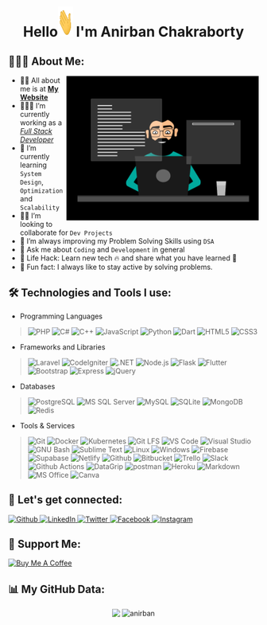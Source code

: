 <h1 align="center">Hello<img src="https://raw.githubusercontent.com/ABSphreak/ABSphreak/master/gifs/Hi.gif" width="30px" height="60px"> I'm Anirban Chakraborty</h1>

<!-- <div align="center">
  <img src ="./banner.jpg" />
</div> -->


## 👨🏻‍💻 About Me:

<img  src="./thoughtworks-gif_dribbble.gif" height="290px" align="right" />

- 🙋‍♂️ All about me is at **[My Website](https://anirban94chakraborty.github.io/)**
- 👨🏼‍💻 I’m currently working as a <u>_Full Stack Developer_</u>
- 🌱 I’m currently learning `System Design`, `Optimization` and `Scalability`
- 🤝🏼 I’m looking to collaborate for `Dev Projects`
- 🧮 I’m always improving my Problem Solving Skills using `DSA` 
- 💬 Ask me about `Coding` and `Development` in general
- 🔮 Life Hack: Learn new tech :fire: and share what you have learned :tada:
- 🤠 Fun fact: I always like to stay active by solving problems.

## 🛠️ Technologies and Tools I use:

* Programming Languages

> <img alt="PHP" src="https://img.shields.io/badge/PHP-777BB4.svg?&style=flat-square&logo=php&logoColor=white" height="27px" /> <img alt="C#" src="https://img.shields.io/badge/CSharp-239120.svg?&style=flat-square&logo=csharp&logoColor=white" height="27px" /> <img alt="C++" src="https://img.shields.io/badge/C++-00599C.svg?&style=flat-square&logo=cplusplus&logoColor=white" height="27px" /> <img alt="JavaScript" src="https://img.shields.io/badge/JavaScript-F7DF1E.svg?&style=flat-square&logo=javascript&logoColor=black" height="27px" /> <img alt="Python" src="https://img.shields.io/badge/Python-3776AB.svg?&style=flat-square&logo=python&logoColor=white" height="27px" /> <img alt="Dart" src="https://img.shields.io/badge/Dart-0175C2.svg?&style=flat-square&logo=dart&logoColor=white" height="27px" /> <img alt="HTML5" src="https://img.shields.io/badge/HTML5-E34F26.svg?&style=flat-square&logo=html5&logoColor=white" height="27px" /> <img alt="CSS3" src="https://img.shields.io/badge/CSS3-1572B6.svg?&style=flat-square&logo=css3&logoColor=white" height="27px" />  

* Frameworks and Libraries

> <img alt="Laravel" src="https://img.shields.io/badge/Laravel-FF2D20.svg?&style=flat-square&logo=laravel&logoColor=white" height="27px" /> <img alt="CodeIgniter" src="https://img.shields.io/badge/CodeIgniter-EF4223.svg?&style=flat-square&logo=codeigniter&logoColor=white" height="27px" /> <img alt=".NET" src="https://img.shields.io/badge/.NET-512BD4.svg?&style=flat-square&logo=microsoft&logoColor=white" height="27px" /> <img alt="Node.js" src="https://img.shields.io/badge/Node.js-339933.svg?&style=flat-square&logo=node.js&logoColor=white" height="27px" /> <img alt="Flask" src="https://img.shields.io/badge/Flask-000000.svg?&style=flat-square&logo=flask&logoColor=white" height="27px" /> <img alt="Flutter" src="https://img.shields.io/badge/Flutter-02569B.svg?&style=flat-square&logo=flutter&logoColor=white" height="27px" /> <img alt="Bootstrap" src="https://img.shields.io/badge/Bootstrap-7952B3.svg?&style=flat-square&logo=bootstrap&logoColor=white" height="27px" /> <img alt="Express" src="https://img.shields.io/badge/Express-000000.svg?&style=flat-square&logo=express&logoColor=white" height="27px" /> <img alt="jQuery" src="https://img.shields.io/badge/jQuery-0769AD.svg?&style=flat-square&logo=jquery&logoColor=white" height="27px" />

* Databases

> <img alt="PostgreSQL" src="https://img.shields.io/badge/PostgreSQL-4169E1.svg?&style=flat-square&logo=postgresql&logoColor=white" height="27px" /> <img alt="MS SQL Server" src="https://img.shields.io/badge/MS SQL Server-CC2927.svg?&style=flat-square&logo=microsoftsqlserver&logoColor=white" height="27px" /> <img alt="MySQL" src="https://img.shields.io/badge/MySQL-4479A1.svg?&style=flat-square&logo=mysql&logoColor=white" height="27px" /> <img alt="SQLite" src="https://img.shields.io/badge/SQLite-003B57.svg?&style=flat-square&logo=sqlite&logoColor=white" height="27px" /> <img alt="MongoDB" src="https://img.shields.io/badge/MongoDB-47A248.svg?&style=flat-square&logo=mongodb&logoColor=white" height="27px" /> <img alt="Redis" src="https://img.shields.io/badge/Redis-DC382D.svg?&style=flat-square&logo=redis&logoColor=white" height="27px" />

* Tools & Services

> <img alt="Git" src="https://img.shields.io/badge/Git-F05032?style=flat-square&logo=git&logoColor=white" height="27px"/> <img alt="Docker" src="https://img.shields.io/badge/Docker-2496ED?style=flat-square&logo=docker&logoColor=white" height="27px"/> <img alt="Kubernetes" src="https://img.shields.io/badge/Kubernetes-326CE5?style=flat-square&logo=kubernetes&logoColor=white" height="27px"/> <img alt="Git LFS" src="https://img.shields.io/badge/Git LFS-F64935?style=flat-square&logo=gitlfs&logoColor=white" height="27px"/> <img alt="VS Code" src="https://img.shields.io/badge/VS Code-007ACC?style=flat-square&logo=visualstudiocode&logoColor=white" height="27px"/> <img alt="Visual Studio" src="https://img.shields.io/badge/Visual Studio-5C2D91?style=flat-square&logo=visualstudio&logoColor=white" height="27px"/> <img alt="GNU Bash" src="https://img.shields.io/badge/GNU Bash-0000AA?style=flat-square&logo=gnubash&logoColor=white" height="27px"/> <img alt="Sublime Text" src="https://img.shields.io/badge/Sublime Text-FF9800?style=flat-square&logo=sublimetext&logoColor=white" height="27px"/> <img alt="Linux" src="https://img.shields.io/badge/Linux-FCC624?style=flat-square&logo=Linux&logoColor=black" height="27px"/> <img alt="Windows" src="https://img.shields.io/badge/Windows-0078D6?style=flat-square&logo=windows&logoColor=white" height="27px"/> <img alt="Firebase" src="https://img.shields.io/badge/Firebase-FFCA28?style=flat-square&logo=firebase&logoColor=black" height="27px"/> <img alt="Supabase" src="https://img.shields.io/badge/Supabase-1C1C1C?style=flat-square&logo=supabase&logoColor=3FCF8E" height="27px"/> <img alt="Netlify" src="https://img.shields.io/badge/Netlify-00C7B7?style=flat-square&logo=netlify&logoColor=white" height="27px"/> <img alt="Github" src="https://img.shields.io/badge/Github-181717?style=flat-square&logo=github&logoColor=white" height="27px"/> <img alt="Bitbucket" src="https://img.shields.io/badge/Bitbucket-0052CC?style=flat-square&logo=bitbucket&logoColor=white" height="27px"/> <img alt="Trello" src="https://img.shields.io/badge/Trello-0052CC?style=flat-square&logo=trello&logoColor=white" height="27px"/> <img alt="Slack" src="https://img.shields.io/badge/Slack-4A154B?style=flat-square&logo=slack&logoColor=white" height="27px"/> <img alt="Github Actions" src="https://img.shields.io/badge/Github Actions-2088FF?style=flat-square&logo=githubactions&logoColor=white" height="27px"/> <img alt="DataGrip" src="https://img.shields.io/badge/DataGrip-000000?style=flat-square&logo=datagrip&logoColor=white" height="27px"/> <img alt="postman" src="https://img.shields.io/badge/Postman-FF6C37?style=flat-square&logo=postman&logoColor=white" height="27px"/> <img alt="Heroku" src="https://img.shields.io/badge/-Heroku-430098?style=flat-square&logo=heroku&logoColor=white" height="27px"/> <img alt="Markdown" src="https://img.shields.io/badge/Markdown-000000?style=flat-square&logo=MARKDOWN&logoColor=white"  height="27px"/> <img alt="MS Office" src="https://img.shields.io/badge/Microsoft Office-D83B01?style=flat-square&logo=microsoftoffice&logoColor=white" height="27px"/> <img alt="Canva" src="https://img.shields.io/badge/Canva-00C4CC?style=flat-square&logo=canva&logoColor=white" height="27px"/>


## 🔗 Let's get connected:

<p>
<a href="https://anirban94chakraborty.github.io/" target="_blank">
  <img alt="Github" src="https://img.shields.io/badge/Anirban's Portfolio-34A7C1.svg?&style=for-the-badge&logo=proto.io&logoColor=white" height="30px" />
</a> 
<a href="https://www.linkedin.com/in/anirban-chakraborty-7880a7158" target="_blank">
  <img alt="LinkedIn" src="https://img.shields.io/badge/linkedin-%230077B5.svg?&style=for-the-badge&logo=linkedin&logoColor=white"  height="30px"/>
</a> 
<a href="https://twitter.com/Anirbaann_ACE" target="_blank">
  <img alt="Twitter" src="https://img.shields.io/badge/twitter-%231DA1F2.svg?&style=for-the-badge&logo=twitter&logoColor=white"  height="30px"/>
</a>  
<a href="https://www.facebook.com/anirbaann.chakraborty" target="_blank">
  <img alt="Facebook" src="https://img.shields.io/badge/Facebook-1877F2?style=for-the-badge&logo=facebook&logoColor=white"  height="30px"/>
</a> 
<a href="https://www.instagram.com/anirban94ace" target="_blank">
  <img alt="Instagram" src="https://img.shields.io/badge/Instagram-E4405F?style=for-the-badge&logo=instagram&logoColor=white"  height="30px"/>
</a>


## 🤝 Support Me:

<a href="https://www.buymeacoffee.com/anirban94" target="_blank"><img src="https://cdn.buymeacoffee.com/buttons/v2/default-violet.png" alt="Buy Me A Coffee" height="60px" width="200px"></a>

## 📊 My GitHub Data:

<div align="center">
  <img align="center" src="https://github-readme-stats.anuraghazra1.vercel.app/api?username=anirban94chakraborty&show_icons=true" />
  <img align="center" src="https://github-readme-streak-stats.herokuapp.com/?user=anirban94chakraborty&" alt="anirban" />
</div>
